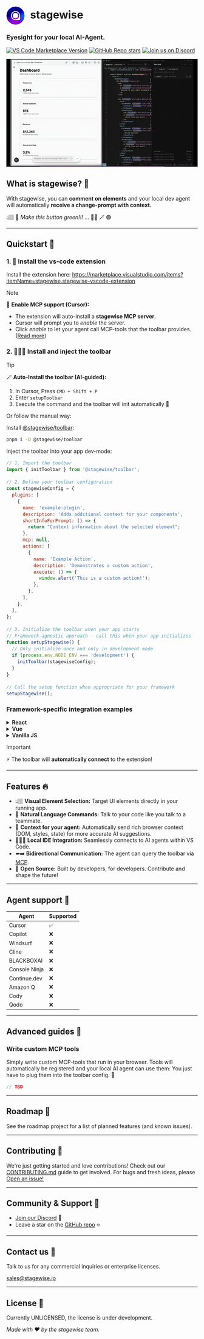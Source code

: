# <img src="https://github.com/stagewise-io/assets/blob/main/media/logo.png?raw=true" alt="stagewise logo" width="48" height="48" style="border-radius: 50%; vertical-align: middle; margin-right: 8px;" /> stagewise

### Eyesight for your local AI-Agent.

[![VS Code Marketplace Version](https://img.shields.io/visual-studio-marketplace/v/stagewise.stagewise-vscode-extension?label=VS%20Code%20Marketplace)](https://marketplace.visualstudio.com/items?itemName=stagewise.stagewise-vscode-extension) [![GitHub Repo stars](https://img.shields.io/github/stars/stagewise-io/stagewise)](https://github.com/stagewise-io/stagewise) [![Join us on Discord](https://img.shields.io/discord/1229378372141056010?label=Discord&logo=discord&logoColor=white)](https://discord.gg/vsDjhubRbh) <!-- [![Build Status](https://img.shields.io/github/actions/workflow/status/stagewise-io/stagewise/ci.yml?branch=main)](https://github.com/stagewise-io/stagewise/actions) -->


![stagewise demo](https://github.com/stagewise-io/assets/blob/main/media/demo.gif?raw=true)

## What is stagewise? 🤔

With stagewise, you can **comment on elements** and your local dev agent will automatically **receive a change-prompt with context.**

👆🏽 💬 *Make this button green!!!* ...  🧙🏽 🪄 🟢

---

## Quickstart 📖

### 1. 🧩 **Install the vs-code extension** 

Install the extension here: https://marketplace.visualstudio.com/items?itemName=stagewise.stagewise-vscode-extension

> [!NOTE]
> 💬 **Enable MCP support (Cursor):** 
> - The extension will auto-install a **stagewise MCP server**.
> - Cursor will prompt you to *enable* the server.
> - Click *enable* to let your agent call MCP-tools that the toolbar provides. ([Read more](#write-custom-mcp-tools))

### 2. 👨🏽‍💻 **Install and inject the toolbar**

> [!TIP]
> 🪄 **Auto-Install the toolbar (AI-guided):** 
> 1. In Cursor, Press `CMD + Shift + P`
> 2. Enter `setupToolbar`
> 3. Execute the command and the toolbar will init automatically 🦄

Or follow the manual way:

Install [@stagewise/toolbar](https://www.npmjs.com/package/@stagewise/toolbar):
```bash
pnpm i -D @stagewise/toolbar
```

Inject the toolbar into your app dev-mode:

```js
// 1. Import the toolbar
import { initToolbar } from '@stagewise/toolbar';

// 2. Define your toolbar configuration
const stagewiseConfig = {
  plugins: [
    {
      name: 'example-plugin',
      description: 'Adds additional context for your components',
      shortInfoForPrompt: () => {
        return "Context information about the selected element";
      },
      mcp: null,
      actions: [
        {
          name: 'Example Action',
          description: 'Demonstrates a custom action',
          execute: () => {
            window.alert('This is a custom action!');
          },
        },
      ],
    },
  ],
};

// 3. Initialize the toolbar when your app starts
// Framework-agnostic approach - call this when your app initializes
function setupStagewise() {
  // Only initialize once and only in development mode
  if (process.env.NODE_ENV === 'development') {
    initToolbar(stagewiseConfig);
  }
}

// Call the setup function when appropriate for your framework
setupStagewise();
```

### Framework-specific integration examples

<details>
<summary><b>React</b></summary>

```tsx
// ToolbarComponent.tsx
'use client'; // If using Next.js App Router
import { useEffect, useRef } from 'react';
import { initToolbar } from '@stagewise/toolbar';

// Configuration for the toolbar
const stagewiseConfig = {
  plugins: [
    {
      name: 'react-plugin',
      description: 'Adds context for React components',
      shortInfoForPrompt: () => {
        return "Component context information";
      },
      mcp: null,
      actions: [
        {
          name: 'Example Action',
          description: 'Demonstrates a custom action',
          execute: () => {
            window.alert('Custom action executed!');
          },
        },
      ],
    },
  ],
};

export function ToolbarComponent() {
  const isLoaded = useRef(false);
  
  useEffect(() => {
    // Only initialize once and only in development
    if (!isLoaded.current && process.env.NODE_ENV === 'development') {
      isLoaded.current = true;
      initToolbar(stagewiseConfig);
    }
  }, []);
  
  return null; // This component doesn't render anything
}

// Then in your root layout or App component:
// <ToolbarComponent />
```
</details>

<details>
<summary><b>Vue</b></summary>

```vue
<!-- ToolbarComponent.vue -->
<script setup>
import { ref, onMounted } from 'vue';
import { initToolbar } from '@stagewise/toolbar';

const isLoaded = ref(false);

// Configuration for the toolbar
const stagewiseConfig = {
  plugins: [
    {
      name: 'vue-plugin',
      description: 'Adds context for Vue components',
      shortInfoForPrompt: () => {
        return "Vue component context information";
      },
      mcp: null,
      actions: [
        {
          name: 'Example Action',
          description: 'Demonstrates a custom action',
          execute: () => {
            window.alert('Custom action executed!');
          },
        },
      ],
    },
  ],
};

onMounted(() => {
  // Only initialize once and only in development
  if (!isLoaded.value && process.env.NODE_ENV === 'development') {
    isLoaded.value = true;
    initToolbar(stagewiseConfig);
  }
});
</script>

<template>
  <!-- This component doesn't render anything -->
</template>
```
</details>

<details>
<summary><b>Vanilla JS</b></summary>

```js
// toolbar-setup.js
import { initToolbar } from '@stagewise/toolbar';

// Configuration for the toolbar
const stagewiseConfig = {
  plugins: [
    {
      name: 'vanilla-plugin',
      description: 'Adds context for DOM elements',
      shortInfoForPrompt: () => {
        return "Element context information";
      },
      mcp: null,
      actions: [
        {
          name: 'Example Action',
          description: 'Demonstrates a custom action',
          execute: () => {
            window.alert('Custom action executed!');
          },
        },
      ],
    },
  ],
};

// Initialize on DOM content loaded
document.addEventListener('DOMContentLoaded', () => {
  // Only in development mode
  if (process.env.NODE_ENV === 'development') {
    initToolbar(stagewiseConfig);
  }
});
```
</details>

> [!IMPORTANT]
> ⚡️ The toolbar will **automatically connect** to the extension!

---

## Features 🔥

* 👆🏽 **Visual Element Selection:** Target UI elements directly in your running app.
* 💬 **Natural Language Commands:** Talk to your code like you talk to a teammate.
* 🤖 **Context for your agent:** Automatically send rich browser context (DOM, styles, state) for more accurate AI suggestions.
* 👨🏽‍💻 **Local IDE Integration:** Seamlessly connects to AI agents within VS Code.
* ⬅️➡️ **Bidirectional Communication:** The agent can query the toolbar via [MCP](https://modelcontextprotocol.io/).
* 📖 **Open Source:** Built by developers, for developers. Contribute and shape the future!

---

## Agent support 🤖

| **Agent** | **Supported** |
| --- | --- |
| Cursor | ✅ |
| Copilot | ❌ |
| Windsurf | ❌ |
| Cline | ❌ |
| BLACKBOXAI | ❌ |
| Console Ninja | ❌ |
| Continue.dev | ❌ |
| Amazon Q | ❌ |
| Cody | ❌ |
| Qodo | ❌ |

---

## Advanced guides 🧪

### Write custom MCP tools

Simply write custom MCP-tools that run in your browser. Tools will automatically be registered and your local AI agent can use them: You just have to plug them into the toolbar config. 🔌

```typescript
// TBD
```

---

## Roadmap 🧭

See the roadmap project for a list of planned features (and known issues). 

---

## Contributing 🤝

We're just getting started and love contributions! Check out our [CONTRIBUTING.md](https://github.com/stagewise-io/stagewise/blob/main/CONTRIBUTING.md) guide to get involved. For bugs and fresh ideas, please [Open an issue!](https://github.com/stagewise-io/stagewise/issues) 

<!-- --- -->
<!--  -->
<!-- ## Contributers 👫🏽 -->
<!-- Coming soon -->
<!--  -->
<!-- --- -->

---

## Community & Support 💬

* [Join our Discord](https://discord.gg/vsDjhubRbh) 👾
* Leave a star on the [GitHub repo](https://github.com/stagewise-io/stagewise) ⭐️

---

## Contact us 📧

Talk to us for any commercial inquiries or enterprise licenses.

sales@stagewise.io

---

## License 📜

<!-- stagewise is open-source and licensed under the [MIT License](https://github.com/stagewise-io/stagewise/blob/main/LICENSE). --- -->
Currently UNLICENSED, the license is under development.

*Made with ❤️ by the stagewise team.*